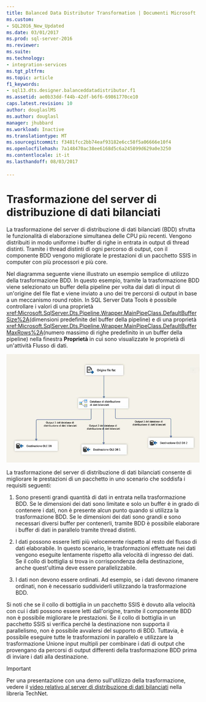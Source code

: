 ```yaml
---
title: Balanced Data Distributor Transformation | Documenti Microsoft
ms.custom:
- SQL2016_New_Updated
ms.date: 03/01/2017
ms.prod: sql-server-2016
ms.reviewer: 
ms.suite: 
ms.technology:
- integration-services
ms.tgt_pltfrm: 
ms.topic: article
f1_keywords:
- sql13.dts.designer.balanceddatadistributor.f1
ms.assetid: ae0b33dd-f44b-42df-b6f6-69861770ce10
caps.latest.revision: 10
author: douglaslMS
ms.author: douglasl
manager: jhubbard
ms.workload: Inactive
ms.translationtype: MT
ms.sourcegitcommit: f3481fcc2bb74eaf93182e6cc58f5a06666e10f4
ms.openlocfilehash: 7a148470ac38ee6168d5c6a245899d629a0e3250
ms.contentlocale: it-it
ms.lasthandoff: 08/03/2017

---
```

# <a name="balanced-data-distributor-transformation"></a>Trasformazione del server di distribuzione di dati bilanciati
  La trasformazione del server di distribuzione di dati bilanciati (BDD) sfrutta le funzionalità di elaborazione simultanea delle CPU più recenti. Vengono distribuiti in modo uniforme i buffer di righe in entrata in output di thread distinti. Tramite i thread distinti di ogni percorso di output, con il componente BDD vengono migliorate le prestazioni di un pacchetto SSIS in computer con più processori e più core.  
  
 Nel diagramma seguente viene illustrato un esempio semplice di utilizzo della trasformazione BDD. In questo esempio, tramite la trasformazione BDD viene selezionato un buffer della pipeline per volta dai dati di input di un'origine del file flat e viene inviato a uno dei tre percorsi di output in base a un meccanismo round robin. In SQL Server Data Tools è possibile controllare i valori di una proprietà <xref:Microsoft.SqlServer.Dts.Pipeline.Wrapper.MainPipeClass.DefaultBufferSize%2A>(dimensioni predefinite del buffer della pipeline) e di una proprietà <xref:Microsoft.SqlServer.Dts.Pipeline.Wrapper.MainPipeClass.DefaultBufferMaxRows%2A>(numero massimo di righe predefinito in un buffer della pipeline) nella finestra **Proprietà** in cui sono visualizzate le proprietà di un'attività Flusso di dati.  
  
 ![Database di distribuzione di dati bilanciati](../../../integration-services/data-flow/transformations/media/balanceddatadistributor.JPG "database di distribuzione di dati bilanciati")  
  
 La trasformazione del server di distribuzione di dati bilanciati consente di migliorare le prestazioni di un pacchetto in uno scenario che soddisfa i requisiti seguenti:  
  
1.  Sono presenti grandi quantità di dati in entrata nella trasformazione BDD. Se le dimensioni dei dati sono limitate e solo un buffer è in grado di contenere i dati, non è presente alcun punto quando si utilizza la trasformazione BDD. Se le dimensioni dei dati sono grandi e sono necessari diversi buffer per contenerli, tramite BDD è possibile elaborare i buffer di dati in parallelo tramite thread distinti.  
  
2.  I dati possono essere letti più velocemente rispetto al resto del flusso di dati elaborabile. In questo scenario, le trasformazioni effettuate nei dati vengono eseguite lentamente rispetto alla velocità di ingresso dei dati. Se il collo di bottiglia si trova in corrispondenza della destinazione, anche quest'ultima deve essere parallelizzabile.  
  
3.  I dati non devono essere ordinati. Ad esempio, se i dati devono rimanere ordinati, non è necessario suddividerli utilizzando la trasformazione BDD.  
  
 Si noti che se il collo di bottiglia in un pacchetto SSIS è dovuto alla velocità con cui i dati possono essere letti dall'origine, tramite il componente BDD non è possibile migliorare le prestazioni. Se il collo di bottiglia in un pacchetto SSIS si verifica perché la destinazione non supporta il parallelismo, non è possibile avvalersi del supporto di BDD. Tuttavia, è possibile eseguire tutte le trasformazioni in parallelo e utilizzare la trasformazione Unione input multipli per combinare i dati di output che provengano da percorsi di output differenti della trasformazione BDD prima di inviare i dati alla destinazione.  
  
> [!IMPORTANT]  
>  Per una presentazione con una demo sull'utilizzo della trasformazione, vedere il [video relativo al server di distribuzione di dati bilanciati](http://go.microsoft.com/fwlink/?LinkID=226278) nella libreria TechNet.  
  
  


